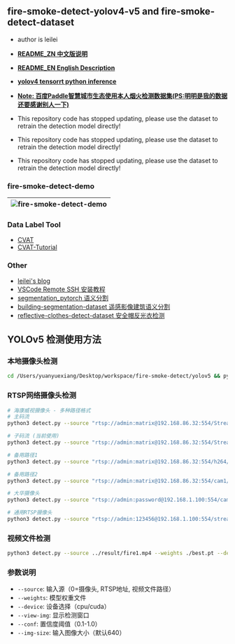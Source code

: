 ## fire-smoke-detect-yolov4-v5 and fire-smoke-detect-dataset

* author is leilei
* [**README_ZN 中文版说明**](./readmes/README_ZN.md)
* [**README_EN English Description**](./readmes/README_EN.md)
* [**yolov4 tensorrt python inference**](https://github.com/gengyanlei/onnx2tensorRt)
* [**Note: 百度Paddle智慧城市生态使用本人烟火检测数据集(PS:明明是我的数据还要感谢别人一下)**](https://github.com/PaddlePaddle/awesome-DeepLearning/tree/master/Paddle_Industry_Practice_Sample_Library/Fire_and_Smoke_Detection)

* This repository code has stopped updating, please use the dataset to retrain the detection model directly!
* This repository code has stopped updating, please use the dataset to retrain the detection model directly!
* This repository code has stopped updating, please use the dataset to retrain the detection model directly!

### fire-smoke-detect-demo
|![fire-smoke-detect-demo](./result/result_demo.jpg)|
|----|

### Data Label Tool
+ [CVAT](https://github.com/openvinotoolkit/cvat)
+ [CVAT-Tutorial](https://blog.csdn.net/LEILEI18A/article/details/113385510)

### Other
* [leilei's blog](https://blog.csdn.net/LEILEI18A/article/details/107334474)
* [VSCode Remote SSH 安装教程](https://blog.csdn.net/LEILEI18A/article/details/102524181)
* [segmentation_pytorch 语义分割](https://github.com/gengyanlei/segmentation_pytorch)
* [building-segmentation-dataset 遥感影像建筑语义分割](https://github.com/gengyanlei/build_segmentation_dataset)
* [reflective-clothes-detect-dataset 安全帽反光衣检测](https://github.com/gengyanlei/reflective-clothes-detect)


## YOLOv5 检测使用方法

### 本地摄像头检测
```bash
cd /Users/yuanyuexiang/Desktop/workspace/fire-smoke-detect/yolov5 && python3 detect.py --source 0 --weights ./best.pt --device cpu --view-img --conf 0.4
```

### RTSP网络摄像头检测
```bash
# 海康威视摄像头 - 多种路径格式
# 主码流
python3 detect.py --source "rtsp://admin:matrix@192.168.86.32:554/Streaming/Channels/1" --weights ./best.pt --device cpu --view-img --conf 0.5

# 子码流 (当前使用)
python3 detect.py --source "rtsp://admin:matrix@192.168.86.32:554/Streaming/Channels/102" --weights ./best.pt --device cpu --view-img --conf 0.5

# 备用路径1
python3 detect.py --source "rtsp://admin:matrix@192.168.86.32:554/h264/ch1/main/av_stream" --weights ./best.pt --device cpu --view-img --conf 0.5

# 备用路径2
python3 detect.py --source "rtsp://admin:matrix@192.168.86.32:554/cam1/mpeg4" --weights ./best.pt --device cpu --view-img --conf 0.5

# 大华摄像头
python3 detect.py --source "rtsp://admin:password@192.168.1.100:554/cam/realmonitor?channel=1&subtype=0" --weights ./best.pt --device cpu --view-img --conf 0.4

# 通用RTSP摄像头
python3 detect.py --source "rtsp://admin:123456@192.168.1.100:554/stream1" --weights ./best.pt --device cpu --view-img --conf 0.4
```

### 视频文件检测
```bash
python3 detect.py --source ../result/fire1.mp4 --weights ./best.pt --device cpu --conf 0.4
```

### 参数说明
- `--source`: 输入源（0=摄像头, RTSP地址, 视频文件路径）
- `--weights`: 模型权重文件
- `--device`: 设备选择（cpu/cuda）
- `--view-img`: 显示检测窗口
- `--conf`: 置信度阈值（0.1-1.0）
- `--img-size`: 输入图像大小（默认640）